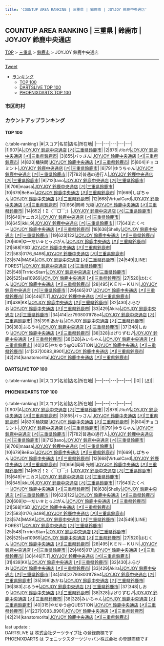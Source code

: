 ```yaml
---
title: 'COUNTUP AREA RANKING | 三重県 | 鈴鹿市 | JOYJOY 鈴鹿中央通店'
---
```

## COUNTUP AREA RANKING | 三重県 | 鈴鹿市 | JOYJOY 鈴鹿中央通店

[TOP](/darts/rank/) > [三重県](/darts/rank/三重県/) > [鈴鹿市](/darts/rank/三重県/鈴鹿市/) > JOYJOY 鈴鹿中央通店

___

<a href="https://twitter.com/share?ref_src=twsrc%5Etfw" data-text="COUNTUP AREA RANKING | 三重県鈴鹿市JOYJOY 鈴鹿中央通店" class="twitter-share-button" data-hashtags="DARTSLIVE,PHOENIXDARTS,darts,ダーツ" data-show-count="false">Tweet</a>

* [ランキング](#カウントアップランキング)
    * [TOP 100](#top-100)
    * [DARTSLIVE TOP 100](#dartslive-top-100)
    * [PHOENIXDARTS TOP 100](#phoenixdarts-top-100)

### 市区町村

<ul>

</ul>

### カウントアップランキング

#### TOP 100



{:.table-ranking}
|#|スコア|名前|店名|所在地|
|---|---|---|---|---|
|1|907|<span class="rank-name-pd">A</span>|<a href="/darts/rank/shops/85629.html">JOYJOY 鈴鹿中央通店</a> <a href="https://vs.phoenixdarts.com/jp/shop/shopDetailInfo/s_85629?s_seq=85629">[↗]</a>|<a href="/darts/rank/三重県/鈴鹿市">三重県鈴鹿市</a>|
|2|876|<span class="rank-name-pd">*ﾎﾘоﾀｸ*</span>|<a href="/darts/rank/shops/85629.html">JOYJOY 鈴鹿中央通店</a> <a href="https://vs.phoenixdarts.com/jp/shop/shopDetailInfo/s_85629?s_seq=85629">[↗]</a>|<a href="/darts/rank/三重県/鈴鹿市">三重県鈴鹿市</a>|
|3|855|<span class="rank-name-pd">バッさん</span>|<a href="/darts/rank/shops/85629.html">JOYJOY 鈴鹿中央通店</a> <a href="https://vs.phoenixdarts.com/jp/shop/shopDetailInfo/s_85629?s_seq=85629">[↗]</a>|<a href="/darts/rank/三重県/鈴鹿市">三重県鈴鹿市</a>|
|4|820|<span class="rank-name-pd">桶狭間</span>|<a href="/darts/rank/shops/85629.html">JOYJOY 鈴鹿中央通店</a> <a href="https://vs.phoenixdarts.com/jp/shop/shopDetailInfo/s_85629?s_seq=85629">[↗]</a>|<a href="/darts/rank/三重県/鈴鹿市">三重県鈴鹿市</a>|
|5|804|<span class="rank-name-pd">チョコミント</span>|<a href="/darts/rank/shops/85629.html">JOYJOY 鈴鹿中央通店</a> <a href="https://vs.phoenixdarts.com/jp/shop/shopDetailInfo/s_85629?s_seq=85629">[↗]</a>|<a href="/darts/rank/三重県/鈴鹿市">三重県鈴鹿市</a>|
|6|791|<span class="rank-name-pd">ゆうちゃん</span>|<a href="/darts/rank/shops/85629.html">JOYJOY 鈴鹿中央通店</a> <a href="https://vs.phoenixdarts.com/jp/shop/shopDetailInfo/s_85629?s_seq=85629">[↗]</a>|<a href="/darts/rank/三重県/鈴鹿市">三重県鈴鹿市</a>|
|7|782|<span class="rank-name-pd">普通の通行人</span>|<a href="/darts/rank/shops/85629.html">JOYJOY 鈴鹿中央通店</a> <a href="https://vs.phoenixdarts.com/jp/shop/shopDetailInfo/s_85629?s_seq=85629">[↗]</a>|<a href="/darts/rank/三重県/鈴鹿市">三重県鈴鹿市</a>|
|8|712|<span class="rank-name-pd">tano</span>|<a href="/darts/rank/shops/85629.html">JOYJOY 鈴鹿中央通店</a> <a href="https://vs.phoenixdarts.com/jp/shop/shopDetailInfo/s_85629?s_seq=85629">[↗]</a>|<a href="/darts/rank/三重県/鈴鹿市">三重県鈴鹿市</a>|
|9|706|<span class="rank-name-pd">maasa</span>|<a href="/darts/rank/shops/85629.html">JOYJOY 鈴鹿中央通店</a> <a href="https://vs.phoenixdarts.com/jp/shop/shopDetailInfo/s_85629?s_seq=85629">[↗]</a>|<a href="/darts/rank/三重県/鈴鹿市">三重県鈴鹿市</a>|
|10|679|<span class="rank-name-pd">BeBox</span>|<a href="/darts/rank/shops/85629.html">JOYJOY 鈴鹿中央通店</a> <a href="https://vs.phoenixdarts.com/jp/shop/shopDetailInfo/s_85629?s_seq=85629">[↗]</a>|<a href="/darts/rank/三重県/鈴鹿市">三重県鈴鹿市</a>|
|11|669|<span class="rank-name-pd">しばちゃん</span>|<a href="/darts/rank/shops/85629.html">JOYJOY 鈴鹿中央通店</a> <a href="https://vs.phoenixdarts.com/jp/shop/shopDetailInfo/s_85629?s_seq=85629">[↗]</a>|<a href="/darts/rank/三重県/鈴鹿市">三重県鈴鹿市</a>|
|12|668|<span class="rank-name-pd">VirtualCard</span>|<a href="/darts/rank/shops/85629.html">JOYJOY 鈴鹿中央通店</a> <a href="https://vs.phoenixdarts.com/jp/shop/shopDetailInfo/s_85629?s_seq=85629">[↗]</a>|<a href="/darts/rank/三重県/鈴鹿市">三重県鈴鹿市</a>|
|13|656|<span class="rank-name-pd"><span class="pro-icon-pd"></span>岡崎 光樹</span>|<a href="/darts/rank/shops/85629.html">JOYJOY 鈴鹿中央通店</a> <a href="https://vs.phoenixdarts.com/jp/shop/shopDetailInfo/s_85629?s_seq=85629">[↗]</a>|<a href="/darts/rank/三重県/鈴鹿市">三重県鈴鹿市</a>|
|14|652|<span class="rank-name-pd">！Σ（￣□￣;）</span>|<a href="/darts/rank/shops/85629.html">JOYJOY 鈴鹿中央通店</a> <a href="https://vs.phoenixdarts.com/jp/shop/shopDetailInfo/s_85629?s_seq=85629">[↗]</a>|<a href="/darts/rank/三重県/鈴鹿市">三重県鈴鹿市</a>|
|15|649|<span class="rank-name-pd">ヤニカス</span>|<a href="/darts/rank/shops/85629.html">JOYJOY 鈴鹿中央通店</a> <a href="https://vs.phoenixdarts.com/jp/shop/shopDetailInfo/s_85629?s_seq=85629">[↗]</a>|<a href="/darts/rank/三重県/鈴鹿市">三重県鈴鹿市</a>|
|16|645|<span class="rank-name-pd">ikki_9</span>|<a href="/darts/rank/shops/85629.html">JOYJOY 鈴鹿中央通店</a> <a href="https://vs.phoenixdarts.com/jp/shop/shopDetailInfo/s_85629?s_seq=85629">[↗]</a>|<a href="/darts/rank/三重県/鈴鹿市">三重県鈴鹿市</a>|
|17|643|<span class="rank-name-pd">たくべー</span>|<a href="/darts/rank/shops/85629.html">JOYJOY 鈴鹿中央通店</a> <a href="https://vs.phoenixdarts.com/jp/shop/shopDetailInfo/s_85629?s_seq=85629">[↗]</a>|<a href="/darts/rank/三重県/鈴鹿市">三重県鈴鹿市</a>|
|18|638|<span class="rank-name-pd">Shelly</span>|<a href="/darts/rank/shops/85629.html">JOYJOY 鈴鹿中央通店</a> <a href="https://vs.phoenixdarts.com/jp/shop/shopDetailInfo/s_85629?s_seq=85629">[↗]</a>|<a href="/darts/rank/三重県/鈴鹿市">三重県鈴鹿市</a>|
|19|623|<span class="rank-name-pd">122</span>|<a href="/darts/rank/shops/85629.html">JOYJOY 鈴鹿中央通店</a> <a href="https://vs.phoenixdarts.com/jp/shop/shopDetailInfo/s_85629?s_seq=85629">[↗]</a>|<a href="/darts/rank/三重県/鈴鹿市">三重県鈴鹿市</a>|
|20|609|<span class="rank-name-pd">ゆーだい☆とっぷがん</span>|<a href="/darts/rank/shops/85629.html">JOYJOY 鈴鹿中央通店</a> <a href="https://vs.phoenixdarts.com/jp/shop/shopDetailInfo/s_85629?s_seq=85629">[↗]</a>|<a href="/darts/rank/三重県/鈴鹿市">三重県鈴鹿市</a>|
|21|588|<span class="rank-name-pd">YSD</span>|<a href="/darts/rank/shops/85629.html">JOYJOY 鈴鹿中央通店</a> <a href="https://vs.phoenixdarts.com/jp/shop/shopDetailInfo/s_85629?s_seq=85629">[↗]</a>|<a href="/darts/rank/三重県/鈴鹿市">三重県鈴鹿市</a>|
|22|583|<span class="rank-name-pd">0176_6498</span>|<a href="/darts/rank/shops/85629.html">JOYJOY 鈴鹿中央通店</a> <a href="https://vs.phoenixdarts.com/jp/shop/shopDetailInfo/s_85629?s_seq=85629">[↗]</a>|<a href="/darts/rank/三重県/鈴鹿市">三重県鈴鹿市</a>|
|23|574|<span class="rank-name-pd">MASA</span>|<a href="/darts/rank/shops/85629.html">JOYJOY 鈴鹿中央通店</a> <a href="https://vs.phoenixdarts.com/jp/shop/shopDetailInfo/s_85629?s_seq=85629">[↗]</a>|<a href="/darts/rank/三重県/鈴鹿市">三重県鈴鹿市</a>|
|24|549|<span class="rank-name-pd">[LINE] FOREST</span>|<a href="/darts/rank/shops/85629.html">JOYJOY 鈴鹿中央通店</a> <a href="https://vs.phoenixdarts.com/jp/shop/shopDetailInfo/s_85629?s_seq=85629">[↗]</a>|<a href="/darts/rank/三重県/鈴鹿市">三重県鈴鹿市</a>|
|25|548|<span class="rank-name-pd">TrrrickStarr</span>|<a href="/darts/rank/shops/85629.html">JOYJOY 鈴鹿中央通店</a> <a href="https://vs.phoenixdarts.com/jp/shop/shopDetailInfo/s_85629?s_seq=85629">[↗]</a>|<a href="/darts/rank/三重県/鈴鹿市">三重県鈴鹿市</a>|
|26|525|<span class="rank-name-pd">sei10969</span>|<a href="/darts/rank/shops/85629.html">JOYJOY 鈴鹿中央通店</a> <a href="https://vs.phoenixdarts.com/jp/shop/shopDetailInfo/s_85629?s_seq=85629">[↗]</a>|<a href="/darts/rank/三重県/鈴鹿市">三重県鈴鹿市</a>|
|27|520|<span class="rank-name-pd">はむくん</span>|<a href="/darts/rank/shops/85629.html">JOYJOY 鈴鹿中央通店</a> <a href="https://vs.phoenixdarts.com/jp/shop/shopDetailInfo/s_85629?s_seq=85629">[↗]</a>|<a href="/darts/rank/三重県/鈴鹿市">三重県鈴鹿市</a>|
|28|495|<span class="rank-name-pd">ＫＥＮ－ＫＵＮ</span>|<a href="/darts/rank/shops/85629.html">JOYJOY 鈴鹿中央通店</a> <a href="https://vs.phoenixdarts.com/jp/shop/shopDetailInfo/s_85629?s_seq=85629">[↗]</a>|<a href="/darts/rank/三重県/鈴鹿市">三重県鈴鹿市</a>|
|29|465|<span class="rank-name-pd">017</span>|<a href="/darts/rank/shops/85629.html">JOYJOY 鈴鹿中央通店</a> <a href="https://vs.phoenixdarts.com/jp/shop/shopDetailInfo/s_85629?s_seq=85629">[↗]</a>|<a href="/darts/rank/三重県/鈴鹿市">三重県鈴鹿市</a>|
|30|446|<span class="rank-name-pd">T.T</span>|<a href="/darts/rank/shops/85629.html">JOYJOY 鈴鹿中央通店</a> <a href="https://vs.phoenixdarts.com/jp/shop/shopDetailInfo/s_85629?s_seq=85629">[↗]</a>|<a href="/darts/rank/三重県/鈴鹿市">三重県鈴鹿市</a>|
|31|439|<span class="rank-name-pd">KK</span>|<a href="/darts/rank/shops/85629.html">JOYJOY 鈴鹿中央通店</a> <a href="https://vs.phoenixdarts.com/jp/shop/shopDetailInfo/s_85629?s_seq=85629">[↗]</a>|<a href="/darts/rank/三重県/鈴鹿市">三重県鈴鹿市</a>|
|32|430|<span class="rank-name-pd">ふらびお</span>|<a href="/darts/rank/shops/85629.html">JOYJOY 鈴鹿中央通店</a> <a href="https://vs.phoenixdarts.com/jp/shop/shopDetailInfo/s_85629?s_seq=85629">[↗]</a>|<a href="/darts/rank/三重県/鈴鹿市">三重県鈴鹿市</a>|
|33|429|<span class="rank-name-pd">Akira</span>|<a href="/darts/rank/shops/85629.html">JOYJOY 鈴鹿中央通店</a> <a href="https://vs.phoenixdarts.com/jp/shop/shopDetailInfo/s_85629?s_seq=85629">[↗]</a>|<a href="/darts/rank/三重県/鈴鹿市">三重県鈴鹿市</a>|
|34|414|<span class="rank-name-pd">zz7938001f78e4</span>|<a href="/darts/rank/shops/85629.html">JOYJOY 鈴鹿中央通店</a> <a href="https://vs.phoenixdarts.com/jp/shop/shopDetailInfo/s_85629?s_seq=85629">[↗]</a>|<a href="/darts/rank/三重県/鈴鹿市">三重県鈴鹿市</a>|
|35|396|<span class="rank-name-pd">あかね</span>|<a href="/darts/rank/shops/85629.html">JOYJOY 鈴鹿中央通店</a> <a href="https://vs.phoenixdarts.com/jp/shop/shopDetailInfo/s_85629?s_seq=85629">[↗]</a>|<a href="/darts/rank/三重県/鈴鹿市">三重県鈴鹿市</a>|
|36|383|<span class="rank-name-pd">ぶるう➕</span>|<a href="/darts/rank/shops/85629.html">JOYJOY 鈴鹿中央通店</a> <a href="https://vs.phoenixdarts.com/jp/shop/shopDetailInfo/s_85629?s_seq=85629">[↗]</a>|<a href="/darts/rank/三重県/鈴鹿市">三重県鈴鹿市</a>|
|37|348|<span class="rank-name-pd">しおり</span>|<a href="/darts/rank/shops/85629.html">JOYJOY 鈴鹿中央通店</a> <a href="https://vs.phoenixdarts.com/jp/shop/shopDetailInfo/s_85629?s_seq=85629">[↗]</a>|<a href="/darts/rank/三重県/鈴鹿市">三重県鈴鹿市</a>|
|38|328|<span class="rank-name-pd">はげりずむ♪</span>|<a href="/darts/rank/shops/85629.html">JOYJOY 鈴鹿中央通店</a> <a href="https://vs.phoenixdarts.com/jp/shop/shopDetailInfo/s_85629?s_seq=85629">[↗]</a>|<a href="/darts/rank/三重県/鈴鹿市">三重県鈴鹿市</a>|
|38|328|<span class="rank-name-pd">みいちゃん</span>|<a href="/darts/rank/shops/85629.html">JOYJOY 鈴鹿中央通店</a> <a href="https://vs.phoenixdarts.com/jp/shop/shopDetailInfo/s_85629?s_seq=85629">[↗]</a>|<a href="/darts/rank/三重県/鈴鹿市">三重県鈴鹿市</a>|
|40|315|<span class="rank-name-pd">やだゆう@QUESTION</span>|<a href="/darts/rank/shops/85629.html">JOYJOY 鈴鹿中央通店</a> <a href="https://vs.phoenixdarts.com/jp/shop/shopDetailInfo/s_85629?s_seq=85629">[↗]</a>|<a href="/darts/rank/三重県/鈴鹿市">三重県鈴鹿市</a>|
|41|237|<span class="rank-name-pd">0083_8901</span>|<a href="/darts/rank/shops/85629.html">JOYJOY 鈴鹿中央通店</a> <a href="https://vs.phoenixdarts.com/jp/shop/shopDetailInfo/s_85629?s_seq=85629">[↗]</a>|<a href="/darts/rank/三重県/鈴鹿市">三重県鈴鹿市</a>|
|42|214|<span class="rank-name-pd">kanatomorita</span>|<a href="/darts/rank/shops/85629.html">JOYJOY 鈴鹿中央通店</a> <a href="https://vs.phoenixdarts.com/jp/shop/shopDetailInfo/s_85629?s_seq=85629">[↗]</a>|<a href="/darts/rank/三重県/鈴鹿市">三重県鈴鹿市</a>|


#### DARTSLIVE TOP 100



{:.table-ranking}
|#|スコア|名前|店名|所在地|
|---|---|---|---|---|
||0|<span class="rank-name-dl"> </span>|<a href="/darts/rank/shops/.html"></a> <a href="">[↗]</a>|<a href="/darts/rank//"></a>|


#### PHOENIXDARTS TOP 100



{:.table-ranking}
|#|スコア|名前|店名|所在地|
|---|---|---|---|---|
|1|907|<span class="rank-name-pd">A</span>|<a href="/darts/rank/shops/85629.html">JOYJOY 鈴鹿中央通店</a> <a href="https://vs.phoenixdarts.com/jp/shop/shopDetailInfo/s_85629?s_seq=85629">[↗]</a>|<a href="/darts/rank/三重県/鈴鹿市">三重県鈴鹿市</a>|
|2|876|<span class="rank-name-pd">*ﾎﾘоﾀｸ*</span>|<a href="/darts/rank/shops/85629.html">JOYJOY 鈴鹿中央通店</a> <a href="https://vs.phoenixdarts.com/jp/shop/shopDetailInfo/s_85629?s_seq=85629">[↗]</a>|<a href="/darts/rank/三重県/鈴鹿市">三重県鈴鹿市</a>|
|3|855|<span class="rank-name-pd">バッさん</span>|<a href="/darts/rank/shops/85629.html">JOYJOY 鈴鹿中央通店</a> <a href="https://vs.phoenixdarts.com/jp/shop/shopDetailInfo/s_85629?s_seq=85629">[↗]</a>|<a href="/darts/rank/三重県/鈴鹿市">三重県鈴鹿市</a>|
|4|820|<span class="rank-name-pd">桶狭間</span>|<a href="/darts/rank/shops/85629.html">JOYJOY 鈴鹿中央通店</a> <a href="https://vs.phoenixdarts.com/jp/shop/shopDetailInfo/s_85629?s_seq=85629">[↗]</a>|<a href="/darts/rank/三重県/鈴鹿市">三重県鈴鹿市</a>|
|5|804|<span class="rank-name-pd">チョコミント</span>|<a href="/darts/rank/shops/85629.html">JOYJOY 鈴鹿中央通店</a> <a href="https://vs.phoenixdarts.com/jp/shop/shopDetailInfo/s_85629?s_seq=85629">[↗]</a>|<a href="/darts/rank/三重県/鈴鹿市">三重県鈴鹿市</a>|
|6|791|<span class="rank-name-pd">ゆうちゃん</span>|<a href="/darts/rank/shops/85629.html">JOYJOY 鈴鹿中央通店</a> <a href="https://vs.phoenixdarts.com/jp/shop/shopDetailInfo/s_85629?s_seq=85629">[↗]</a>|<a href="/darts/rank/三重県/鈴鹿市">三重県鈴鹿市</a>|
|7|782|<span class="rank-name-pd">普通の通行人</span>|<a href="/darts/rank/shops/85629.html">JOYJOY 鈴鹿中央通店</a> <a href="https://vs.phoenixdarts.com/jp/shop/shopDetailInfo/s_85629?s_seq=85629">[↗]</a>|<a href="/darts/rank/三重県/鈴鹿市">三重県鈴鹿市</a>|
|8|712|<span class="rank-name-pd">tano</span>|<a href="/darts/rank/shops/85629.html">JOYJOY 鈴鹿中央通店</a> <a href="https://vs.phoenixdarts.com/jp/shop/shopDetailInfo/s_85629?s_seq=85629">[↗]</a>|<a href="/darts/rank/三重県/鈴鹿市">三重県鈴鹿市</a>|
|9|706|<span class="rank-name-pd">maasa</span>|<a href="/darts/rank/shops/85629.html">JOYJOY 鈴鹿中央通店</a> <a href="https://vs.phoenixdarts.com/jp/shop/shopDetailInfo/s_85629?s_seq=85629">[↗]</a>|<a href="/darts/rank/三重県/鈴鹿市">三重県鈴鹿市</a>|
|10|679|<span class="rank-name-pd">BeBox</span>|<a href="/darts/rank/shops/85629.html">JOYJOY 鈴鹿中央通店</a> <a href="https://vs.phoenixdarts.com/jp/shop/shopDetailInfo/s_85629?s_seq=85629">[↗]</a>|<a href="/darts/rank/三重県/鈴鹿市">三重県鈴鹿市</a>|
|11|669|<span class="rank-name-pd">しばちゃん</span>|<a href="/darts/rank/shops/85629.html">JOYJOY 鈴鹿中央通店</a> <a href="https://vs.phoenixdarts.com/jp/shop/shopDetailInfo/s_85629?s_seq=85629">[↗]</a>|<a href="/darts/rank/三重県/鈴鹿市">三重県鈴鹿市</a>|
|12|668|<span class="rank-name-pd">VirtualCard</span>|<a href="/darts/rank/shops/85629.html">JOYJOY 鈴鹿中央通店</a> <a href="https://vs.phoenixdarts.com/jp/shop/shopDetailInfo/s_85629?s_seq=85629">[↗]</a>|<a href="/darts/rank/三重県/鈴鹿市">三重県鈴鹿市</a>|
|13|656|<span class="rank-name-pd"><span class="pro-icon-pd"></span>岡崎 光樹</span>|<a href="/darts/rank/shops/85629.html">JOYJOY 鈴鹿中央通店</a> <a href="https://vs.phoenixdarts.com/jp/shop/shopDetailInfo/s_85629?s_seq=85629">[↗]</a>|<a href="/darts/rank/三重県/鈴鹿市">三重県鈴鹿市</a>|
|14|652|<span class="rank-name-pd">！Σ（￣□￣;）</span>|<a href="/darts/rank/shops/85629.html">JOYJOY 鈴鹿中央通店</a> <a href="https://vs.phoenixdarts.com/jp/shop/shopDetailInfo/s_85629?s_seq=85629">[↗]</a>|<a href="/darts/rank/三重県/鈴鹿市">三重県鈴鹿市</a>|
|15|649|<span class="rank-name-pd">ヤニカス</span>|<a href="/darts/rank/shops/85629.html">JOYJOY 鈴鹿中央通店</a> <a href="https://vs.phoenixdarts.com/jp/shop/shopDetailInfo/s_85629?s_seq=85629">[↗]</a>|<a href="/darts/rank/三重県/鈴鹿市">三重県鈴鹿市</a>|
|16|645|<span class="rank-name-pd">ikki_9</span>|<a href="/darts/rank/shops/85629.html">JOYJOY 鈴鹿中央通店</a> <a href="https://vs.phoenixdarts.com/jp/shop/shopDetailInfo/s_85629?s_seq=85629">[↗]</a>|<a href="/darts/rank/三重県/鈴鹿市">三重県鈴鹿市</a>|
|17|643|<span class="rank-name-pd">たくべー</span>|<a href="/darts/rank/shops/85629.html">JOYJOY 鈴鹿中央通店</a> <a href="https://vs.phoenixdarts.com/jp/shop/shopDetailInfo/s_85629?s_seq=85629">[↗]</a>|<a href="/darts/rank/三重県/鈴鹿市">三重県鈴鹿市</a>|
|18|638|<span class="rank-name-pd">Shelly</span>|<a href="/darts/rank/shops/85629.html">JOYJOY 鈴鹿中央通店</a> <a href="https://vs.phoenixdarts.com/jp/shop/shopDetailInfo/s_85629?s_seq=85629">[↗]</a>|<a href="/darts/rank/三重県/鈴鹿市">三重県鈴鹿市</a>|
|19|623|<span class="rank-name-pd">122</span>|<a href="/darts/rank/shops/85629.html">JOYJOY 鈴鹿中央通店</a> <a href="https://vs.phoenixdarts.com/jp/shop/shopDetailInfo/s_85629?s_seq=85629">[↗]</a>|<a href="/darts/rank/三重県/鈴鹿市">三重県鈴鹿市</a>|
|20|609|<span class="rank-name-pd">ゆーだい☆とっぷがん</span>|<a href="/darts/rank/shops/85629.html">JOYJOY 鈴鹿中央通店</a> <a href="https://vs.phoenixdarts.com/jp/shop/shopDetailInfo/s_85629?s_seq=85629">[↗]</a>|<a href="/darts/rank/三重県/鈴鹿市">三重県鈴鹿市</a>|
|21|588|<span class="rank-name-pd">YSD</span>|<a href="/darts/rank/shops/85629.html">JOYJOY 鈴鹿中央通店</a> <a href="https://vs.phoenixdarts.com/jp/shop/shopDetailInfo/s_85629?s_seq=85629">[↗]</a>|<a href="/darts/rank/三重県/鈴鹿市">三重県鈴鹿市</a>|
|22|583|<span class="rank-name-pd">0176_6498</span>|<a href="/darts/rank/shops/85629.html">JOYJOY 鈴鹿中央通店</a> <a href="https://vs.phoenixdarts.com/jp/shop/shopDetailInfo/s_85629?s_seq=85629">[↗]</a>|<a href="/darts/rank/三重県/鈴鹿市">三重県鈴鹿市</a>|
|23|574|<span class="rank-name-pd">MASA</span>|<a href="/darts/rank/shops/85629.html">JOYJOY 鈴鹿中央通店</a> <a href="https://vs.phoenixdarts.com/jp/shop/shopDetailInfo/s_85629?s_seq=85629">[↗]</a>|<a href="/darts/rank/三重県/鈴鹿市">三重県鈴鹿市</a>|
|24|549|<span class="rank-name-pd">[LINE] FOREST</span>|<a href="/darts/rank/shops/85629.html">JOYJOY 鈴鹿中央通店</a> <a href="https://vs.phoenixdarts.com/jp/shop/shopDetailInfo/s_85629?s_seq=85629">[↗]</a>|<a href="/darts/rank/三重県/鈴鹿市">三重県鈴鹿市</a>|
|25|548|<span class="rank-name-pd">TrrrickStarr</span>|<a href="/darts/rank/shops/85629.html">JOYJOY 鈴鹿中央通店</a> <a href="https://vs.phoenixdarts.com/jp/shop/shopDetailInfo/s_85629?s_seq=85629">[↗]</a>|<a href="/darts/rank/三重県/鈴鹿市">三重県鈴鹿市</a>|
|26|525|<span class="rank-name-pd">sei10969</span>|<a href="/darts/rank/shops/85629.html">JOYJOY 鈴鹿中央通店</a> <a href="https://vs.phoenixdarts.com/jp/shop/shopDetailInfo/s_85629?s_seq=85629">[↗]</a>|<a href="/darts/rank/三重県/鈴鹿市">三重県鈴鹿市</a>|
|27|520|<span class="rank-name-pd">はむくん</span>|<a href="/darts/rank/shops/85629.html">JOYJOY 鈴鹿中央通店</a> <a href="https://vs.phoenixdarts.com/jp/shop/shopDetailInfo/s_85629?s_seq=85629">[↗]</a>|<a href="/darts/rank/三重県/鈴鹿市">三重県鈴鹿市</a>|
|28|495|<span class="rank-name-pd">ＫＥＮ－ＫＵＮ</span>|<a href="/darts/rank/shops/85629.html">JOYJOY 鈴鹿中央通店</a> <a href="https://vs.phoenixdarts.com/jp/shop/shopDetailInfo/s_85629?s_seq=85629">[↗]</a>|<a href="/darts/rank/三重県/鈴鹿市">三重県鈴鹿市</a>|
|29|465|<span class="rank-name-pd">017</span>|<a href="/darts/rank/shops/85629.html">JOYJOY 鈴鹿中央通店</a> <a href="https://vs.phoenixdarts.com/jp/shop/shopDetailInfo/s_85629?s_seq=85629">[↗]</a>|<a href="/darts/rank/三重県/鈴鹿市">三重県鈴鹿市</a>|
|30|446|<span class="rank-name-pd">T.T</span>|<a href="/darts/rank/shops/85629.html">JOYJOY 鈴鹿中央通店</a> <a href="https://vs.phoenixdarts.com/jp/shop/shopDetailInfo/s_85629?s_seq=85629">[↗]</a>|<a href="/darts/rank/三重県/鈴鹿市">三重県鈴鹿市</a>|
|31|439|<span class="rank-name-pd">KK</span>|<a href="/darts/rank/shops/85629.html">JOYJOY 鈴鹿中央通店</a> <a href="https://vs.phoenixdarts.com/jp/shop/shopDetailInfo/s_85629?s_seq=85629">[↗]</a>|<a href="/darts/rank/三重県/鈴鹿市">三重県鈴鹿市</a>|
|32|430|<span class="rank-name-pd">ふらびお</span>|<a href="/darts/rank/shops/85629.html">JOYJOY 鈴鹿中央通店</a> <a href="https://vs.phoenixdarts.com/jp/shop/shopDetailInfo/s_85629?s_seq=85629">[↗]</a>|<a href="/darts/rank/三重県/鈴鹿市">三重県鈴鹿市</a>|
|33|429|<span class="rank-name-pd">Akira</span>|<a href="/darts/rank/shops/85629.html">JOYJOY 鈴鹿中央通店</a> <a href="https://vs.phoenixdarts.com/jp/shop/shopDetailInfo/s_85629?s_seq=85629">[↗]</a>|<a href="/darts/rank/三重県/鈴鹿市">三重県鈴鹿市</a>|
|34|414|<span class="rank-name-pd">zz7938001f78e4</span>|<a href="/darts/rank/shops/85629.html">JOYJOY 鈴鹿中央通店</a> <a href="https://vs.phoenixdarts.com/jp/shop/shopDetailInfo/s_85629?s_seq=85629">[↗]</a>|<a href="/darts/rank/三重県/鈴鹿市">三重県鈴鹿市</a>|
|35|396|<span class="rank-name-pd">あかね</span>|<a href="/darts/rank/shops/85629.html">JOYJOY 鈴鹿中央通店</a> <a href="https://vs.phoenixdarts.com/jp/shop/shopDetailInfo/s_85629?s_seq=85629">[↗]</a>|<a href="/darts/rank/三重県/鈴鹿市">三重県鈴鹿市</a>|
|36|383|<span class="rank-name-pd">ぶるう➕</span>|<a href="/darts/rank/shops/85629.html">JOYJOY 鈴鹿中央通店</a> <a href="https://vs.phoenixdarts.com/jp/shop/shopDetailInfo/s_85629?s_seq=85629">[↗]</a>|<a href="/darts/rank/三重県/鈴鹿市">三重県鈴鹿市</a>|
|37|348|<span class="rank-name-pd">しおり</span>|<a href="/darts/rank/shops/85629.html">JOYJOY 鈴鹿中央通店</a> <a href="https://vs.phoenixdarts.com/jp/shop/shopDetailInfo/s_85629?s_seq=85629">[↗]</a>|<a href="/darts/rank/三重県/鈴鹿市">三重県鈴鹿市</a>|
|38|328|<span class="rank-name-pd">はげりずむ♪</span>|<a href="/darts/rank/shops/85629.html">JOYJOY 鈴鹿中央通店</a> <a href="https://vs.phoenixdarts.com/jp/shop/shopDetailInfo/s_85629?s_seq=85629">[↗]</a>|<a href="/darts/rank/三重県/鈴鹿市">三重県鈴鹿市</a>|
|38|328|<span class="rank-name-pd">みいちゃん</span>|<a href="/darts/rank/shops/85629.html">JOYJOY 鈴鹿中央通店</a> <a href="https://vs.phoenixdarts.com/jp/shop/shopDetailInfo/s_85629?s_seq=85629">[↗]</a>|<a href="/darts/rank/三重県/鈴鹿市">三重県鈴鹿市</a>|
|40|315|<span class="rank-name-pd">やだゆう@QUESTION</span>|<a href="/darts/rank/shops/85629.html">JOYJOY 鈴鹿中央通店</a> <a href="https://vs.phoenixdarts.com/jp/shop/shopDetailInfo/s_85629?s_seq=85629">[↗]</a>|<a href="/darts/rank/三重県/鈴鹿市">三重県鈴鹿市</a>|
|41|237|<span class="rank-name-pd">0083_8901</span>|<a href="/darts/rank/shops/85629.html">JOYJOY 鈴鹿中央通店</a> <a href="https://vs.phoenixdarts.com/jp/shop/shopDetailInfo/s_85629?s_seq=85629">[↗]</a>|<a href="/darts/rank/三重県/鈴鹿市">三重県鈴鹿市</a>|
|42|214|<span class="rank-name-pd">kanatomorita</span>|<a href="/darts/rank/shops/85629.html">JOYJOY 鈴鹿中央通店</a> <a href="https://vs.phoenixdarts.com/jp/shop/shopDetailInfo/s_85629?s_seq=85629">[↗]</a>|<a href="/darts/rank/三重県/鈴鹿市">三重県鈴鹿市</a>|


<div class="footer border-top border-gray-light mt-5 pt-3 text-right text-gray">
    last update : <span style="font-weight: italic" id="foot_last_modified"></span><br />
    DARTSLIVE は 株式会社ダーツライブ社 の登録商標です<br />
    PHOENIXDARTS は フェニックスダーツジャパン株式会社 の登録商標です<br />
</div>

<script src="https://cdnjs.cloudflare.com/ajax/libs/jquery.tablesorter/2.31.3/js/jquery.tablesorter.min.js" integrity="sha512-qzgd5cYSZcosqpzpn7zF2ZId8f/8CHmFKZ8j7mU4OUXTNRd5g+ZHBPsgKEwoqxCtdQvExE5LprwwPAgoicguNg==" crossorigin="anonymous" referrerpolicy="no-referrer"></script>
<link rel="stylesheet" href="https://cdnjs.cloudflare.com/ajax/libs/jquery.tablesorter/2.31.3/css/theme.default.min.css" integrity="sha512-wghhOJkjQX0Lh3NSWvNKeZ0ZpNn+SPVXX1Qyc9OCaogADktxrBiBdKGDoqVUOyhStvMBmJQ8ZdMHiR3wuEq8+w==" crossorigin="anonymous" referrerpolicy="no-referrer" />
<script>
$(function() {
    $(".table-ranking").tablesorter({sortList:[[0, 0]]});
    $("#foot_last_modified").text(formatDate(new Date(document.lastModified), 'yyyy-MM-dd HH:mm:ss'));
});
</script>

<script async src="https://platform.twitter.com/widgets.js" charset="utf-8"></script>